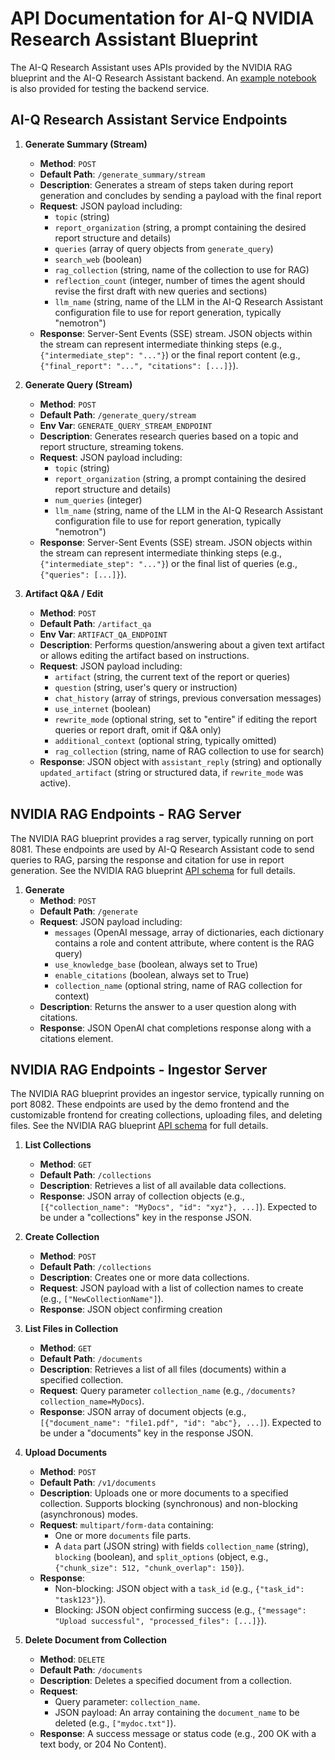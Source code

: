 <!--
SPDX-FileCopyrightText: Copyright (c) 2025, NVIDIA CORPORATION & AFFILIATES. All rights reserved.
SPDX-License-Identifier: Apache-2.0

Licensed under the Apache License, Version 2.0 (the "License");
you may not use this file except in compliance with the License.
You may obtain a copy of the License at

http://www.apache.org/licenses/LICENSE-2.0

Unless required by applicable law or agreed to in writing, software
distributed under the License is distributed on an "AS IS" BASIS,
WITHOUT WARRANTIES OR CONDITIONS OF ANY KIND, either express or implied.
See the License for the specific language governing permissions and
limitations under the License.
-->

# API Documentation for AI-Q NVIDIA Research Assistant Blueprint

The AI-Q Research Assistant uses APIs provided by the NVIDIA RAG blueprint and the AI-Q Research Assistant backend. An [example notebook](../notebooks/test_rest_apis.ipynb) is also provided for testing the backend service.

## AI-Q Research Assistant Service Endpoints 

1.  **Generate Summary (Stream)**
    *   **Method**: `POST`
    *   **Default Path**: `/generate_summary/stream`
    *   **Description**: Generates a stream of steps taken during report generation and concludes by sending a payload with the final report 
    *   **Request**: JSON payload including:
        *   `topic` (string)
        *   `report_organization` (string, a prompt containing the desired report structure and details) 
        *   `queries` (array of query objects from `generate_query`)
        *   `search_web` (boolean)
        *   `rag_collection` (string, name of the collection to use for RAG)
        *   `reflection_count` (integer, number of times the agent should revise the first draft with new queries and sections)
        *   `llm_name` (string, name of the LLM in the AI-Q Research Assistant configuration file to use for report generation, typically "nemotron")
    *   **Response**: Server-Sent Events (SSE) stream. JSON objects within the stream can represent intermediate thinking steps (e.g., `{"intermediate_step": "..."}`) or the final report content (e.g., `{"final_report": "...", "citations": [...]}`).

2.  **Generate Query (Stream)**
    *   **Method**: `POST`
    *   **Default Path**: `/generate_query/stream`
    *   **Env Var**: `GENERATE_QUERY_STREAM_ENDPOINT`
    *   **Description**: Generates research queries based on a topic and report structure, streaming tokens.
    *   **Request**: JSON payload including:
        *   `topic` (string)
        *   `report_organization` (string, a prompt containing the desired report structure and details) 
        *   `num_queries` (integer)
        *   `llm_name` (string, name of the LLM in the AI-Q Research Assistant configuration file to use for report generation, typically "nemotron")
    *   **Response**: Server-Sent Events (SSE) stream. JSON objects within the stream can represent intermediate thinking steps (e.g., `{"intermediate_step": "..."}`) or the final list of queries (e.g., `{"queries": [...]}`).

3.  **Artifact Q&A / Edit**
    *   **Method**: `POST`
    *   **Default Path**: `/artifact_qa`
    *   **Env Var**: `ARTIFACT_QA_ENDPOINT`
    *   **Description**: Performs question/answering about a given text artifact or allows editing the artifact based on instructions.
    *   **Request**: JSON payload including:
        *   `artifact` (string, the current text of the report or queries)
        *   `question` (string, user's query or instruction)
        *   `chat_history` (array of strings, previous conversation messages)
        *   `use_internet` (boolean)
        *   `rewrite_mode` (optional string, set to "entire" if editing the report queries or report draft, omit if Q&A only)
        *   `additional_context` (optional string, typically omitted)
        *   `rag_collection` (string, name of RAG collection to use for search)
    *   **Response**: JSON object with `assistant_reply` (string) and optionally `updated_artifact` (string or structured data, if `rewrite_mode` was active).

## NVIDIA RAG Endpoints - RAG Server 

The NVIDIA RAG blueprint provides a rag server, typically running on port 8081. These endpoints are used by AI-Q Research Assistant code to send queries to RAG, parsing the response and citation for use in report generation. See the NVIDIA RAG blueprint [API schema](https://github.com/NVIDIA-AI-Blueprints/rag/blob/main/docs/api_reference/openapi_schema_rag_server.json) for full details.

1.  **Generate**
    *   **Method**: `POST`
    *   **Default Path**: `/generate`
    *   **Request**: JSON payload including: 
        *   `messages` (OpenAI message, array of dictionaries, each dictionary contains a role and content attribute, where content is the RAG query)
        *   `use_knowledge_base` (boolean, always set to True)
        *   `enable_citations` (boolean, always set to True)
        *   `collection_name` (optional string, name of RAG collection for context)
    *   **Description**: Returns the answer to a user question along with citations.
    *   **Response**: JSON OpenAI chat completions response along with a citations element.


## NVIDIA RAG Endpoints - Ingestor Server

The NVIDIA RAG blueprint provides an ingestor service, typically running on port 8082. These endpoints are used by the demo frontend and the customizable frontend for creating collections, uploading files, and deleting files. See the NVIDIA RAG blueprint [API schema](https://github.com/NVIDIA-AI-Blueprints/rag/blob/main/docs/api_reference/openapi_schema_ingestor_server.json) for full details.

1.  **List Collections**
    *   **Method**: `GET`
    *   **Default Path**: `/collections`
    *   **Description**: Retrieves a list of all available data collections.
    *   **Response**: JSON array of collection objects (e.g., `[{"collection_name": "MyDocs", "id": "xyz"}, ...]`). Expected to be under a "collections" key in the response JSON.

2.  **Create Collection**
    *   **Method**: `POST`
    *   **Default Path**: `/collections`
    *   **Description**: Creates one or more data collections.
    *   **Request**: JSON payload with a list of collection names to create (e.g., `["NewCollectionName"]`).
    *   **Response**: JSON object confirming creation

3.  **List Files in Collection**
    *   **Method**: `GET`
    *   **Default Path**: `/documents`
    *   **Description**: Retrieves a list of all files (documents) within a specified collection.
    *   **Request**: Query parameter `collection_name` (e.g., `/documents?collection_name=MyDocs`).
    *   **Response**: JSON array of document objects (e.g., `[{"document_name": "file1.pdf", "id": "abc"}, ...]`). Expected to be under a "documents" key in the response JSON.

4.  **Upload Documents**
    *   **Method**: `POST`
    *   **Default Path**: `/v1/documents`
    *   **Description**: Uploads one or more documents to a specified collection. Supports blocking (synchronous) and non-blocking (asynchronous) modes.
    *   **Request**: `multipart/form-data` containing:
        *   One or more `documents` file parts.
        *   A `data` part (JSON string) with fields  `collection_name` (string), `blocking` (boolean), and `split_options` (object, e.g., `{"chunk_size": 512, "chunk_overlap": 150}`).
    *   **Response**:
        *   Non-blocking: JSON object with a `task_id` (e.g., `{"task_id": "task123"}`).
        *   Blocking: JSON object confirming success (e.g., `{"message": "Upload successful", "processed_files": [...]}`). 

5.  **Delete Document from Collection**
    *   **Method**: `DELETE`
    *   **Default Path**: `/documents`
    *   **Description**: Deletes a specified document from a collection.
    *   **Request**:
        *   Query parameter: `collection_name`.
        *   JSON payload: An array containing the `document_name` to be deleted (e.g., `["mydoc.txt"]`).
    *   **Response**: A success message or status code (e.g., 200 OK with a text body, or 204 No Content).

